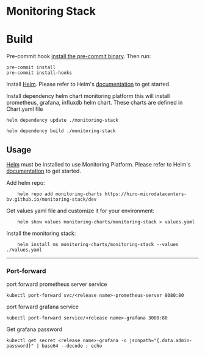 # Monitoring Stack

# Build

Pre-commit hook
[install the pre-commit binary](https://pre-commit.com/#install). Then run:
```console
pre-commit install
pre-commit install-hooks
```

Install [Helm](https://helm.sh). Please refer to Helm's [documentation](https://helm.sh/docs/) to get started.

Install dependency helm chart monitoring platform
this will install prometheus, grafana, influxdb helm chart.
These charts are defined in Chart.yaml file

```console
helm dependency update ./monitoring-stack
```

```console
helm dependency build ./monitoring-stack
```

## Usage
[Helm](https://helm.sh) must be installed to use Monitoring Platform.
Please refer to Helm's [documentation](https://helm.sh/docs/) to get started.

Add helm repo:
```console
    helm repo add monitoring-charts https://hiro-microdatacenters-bv.github.io/monitoring-stack/dev
```

Get values yaml file and customize it for your environment:
```console
    helm show values monitoring-charts/monitoring-stack > values.yaml
```

Install the monitoring stack:
```console
    helm install ms monitoring-charts/monitoring-stack --values ./values.yaml
```

---

### Port-forward

port forward prometheus server service
```console
kubectl port-forward svc/<release name>-prometheus-server 8080:80
```

port forward grafana service
```console
kubectl port-forward service/<release name>-grafana 3000:80 
```


Get grafana password
 
```console
kubectl get secret <release name>-grafana -o jsonpath="{.data.admin-password}" | base64 --decode ; echo
```
